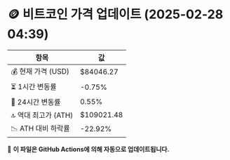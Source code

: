 # 🪙 비트코인 가격 업데이트 (2025-02-28 04:39)

| 항목                | 값 |
|--------------------|----------------|
| 💰 현재 가격 (USD) | $84046.27 |
| ⏳ 1시간 변동률    | -0.75% |
| 📆 24시간 변동률   | 0.55% |
| 🔝 역대 최고가 (ATH) | $109021.48 |
| 📉 ATH 대비 하락률 | -22.92% |

🔄 **이 파일은 GitHub Actions에 의해 자동으로 업데이트됩니다.**
